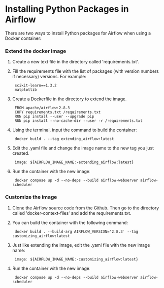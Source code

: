# Installing Python Packages in Airflow
There are two ways to install Python packages for Airflow when using a Docker container:

### Extend the docker image
1. Create a new text file in the directory called 'requirements.txt'.
2. Fill the requirements file with the list of packages (with version numbers if necessary) versions. For example:

        scikit-learn==1.3.2
        matplotlib

3. Create a Dockerfile in the directory to extend the image.

        FROM apache/airflow:2.8.3
        COPY requirements.txt /requirements.txt
        RUN pip install --user --upgrade pip
        RUN pip install --no-cache-dir --user -r /requirements.txt

4. Using the terminal, input the command to build the container:

        docker build . --tag extending_airflow:latest

5. Edit the .yaml file and change the image name to the new tag you just created.

        image: ${AIRFLOW_IMAGE_NAME:-extending_airflow:latest}

6. Run the container with the new image:

        docker compose up -d --no-deps --build airflow-webserver airflow-scheduler

### Customize the image
1. Clone the Airflow source code from the Github. Then go to the directory called 'docker-context-files' and add the requirements.txt.

2. You can build the container with the following command:

        docker build . --build-arg AIRFLOW_VERSION='2.8.3' --tag customizing_airflow:latest

3. Just like extending the image, edit the .yaml file with the new image name:

        image: ${AIRFLOW_IMAGE_NAME:-customizing_airflow:latest}

4. Run the container with the new image:

        docker compose up -d --no-deps --build airflow-webserver airflow-scheduler